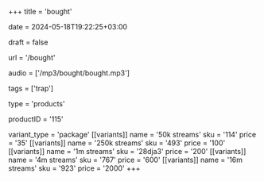 +++
title = 'bought'

date = 2024-05-18T19:22:25+03:00

draft = false

url = '/bought'

audio = ['/mp3/bought/bought.mp3']

tags = ['trap']

type = 'products'

productID = '115'

variant_type = 'package'
[[variants]]
name = '50k streams'
sku = '114'
price = '35'
[[variants]]
name = '250k streams'
sku = '493'
price = '100'
[[variants]]
name = '1m streams'
sku = '28dja3'
price = '200'
[[variants]]
name = '4m streams'
sku = '767'
price = '600'
[[variants]]
name = '16m streams'
sku = '923'
price = '2000'
+++
